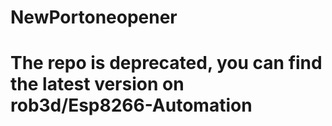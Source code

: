 # NewPortoneopener
# The repo is deprecated, you can find the latest version on rob3d/Esp8266-Automation
